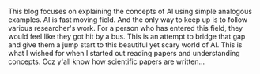 This blog focuses on explaining the concepts of AI using simple analogous examples.
AI is fast moving field. And the only way to keep up is to follow various researcher's work. For a person who has entered this field, they would feel like they got hit by a bus.
This is an attempt to bridge that gap and give them a jump start to this beautiful yet scary world of AI.
This is what I wished for when I started out reading papers and understanding concepts. 
Coz y'all know how scientific papers are written...

